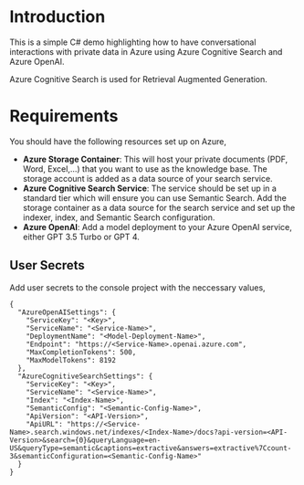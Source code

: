 # Introduction
This is a simple C# demo highlighting how to have conversational interactions with private data in Azure using Azure Cognitive Search and Azure OpenAI.

Azure Cognitive Search is used for Retrieval Augmented Generation.

# Requirements
You should have the following resources set up on Azure,
- **Azure Storage Container**: This will host your private documents (PDF, Word, Excel,...) that you want to use as the knowledge base. The storage account is added as a data source of your search service.
- **Azure Cognitive Search Service**: The service should be set up in a standard tier which will ensure you can use Semantic Search. Add the storage container as a data source for the search service and set up the indexer, index, and Semantic Search configuration.
- **Azure OpenAI**: Add a model deployment to your Azure OpenAI service, either GPT 3.5 Turbo or GPT 4.

## User Secrets
Add user secrets to the console project with the neccessary values,
```
{
  "AzureOpenAISettings": {
    "ServiceKey": "<Key>",
    "ServiceName": "<Service-Name>",
    "DeploymentName": "<Model-Deployment-Name>",
    "Endpoint": "https://<Service-Name>.openai.azure.com",
    "MaxCompletionTokens": 500,
    "MaxModelTokens": 8192
  },
  "AzureCognitiveSearchSettings": {
    "ServiceKey": "<Key>",
    "ServiceName": "<Service-Name>",
    "Index": "<Index-Name>",
    "SemanticConfig": "<Semantic-Config-Name>",
    "ApiVersion": "<API-Version>",
    "ApiURL": "https://<Service-Name>.search.windows.net/indexes/<Index-Name>/docs?api-version=<API-Version>&search={0}&queryLanguage=en-US&queryType=semantic&captions=extractive&answers=extractive%7Ccount-3&semanticConfiguration=<Semantic-Config-Name>"
  }
}
```
